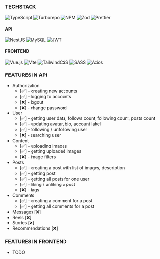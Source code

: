 ### TECHSTACK

![TypeScript](https://img.shields.io/badge/typescript-%23007ACC.svg?style=for-the-badge&logo=typescript&logoColor=white)
![Turborepo](https://img.shields.io/badge/Turborepo-%230F0813.svg?style=for-the-badge&logo=Turborepo&logoColor=white)
![NPM](https://img.shields.io/badge/NPM-%23CB3837.svg?style=for-the-badge&logo=npm&logoColor=white)
![Zod](https://img.shields.io/badge/zod-%233068b7.svg?style=for-the-badge&logo=zod&logoColor=white)
![Prettier](https://img.shields.io/badge/prettier-192a32?style=for-the-badge&logo=prettier&logoColor=dc524a)

#### API

![NestJS](https://img.shields.io/badge/nestjs-%23E0234E.svg?style=for-the-badge&logo=nestjs&logoColor=white)
![MySQL](https://img.shields.io/badge/mysql-4479A1.svg?style=for-the-badge&logo=mysql&logoColor=white)
![JWT](https://img.shields.io/badge/JWT-black?style=for-the-badge&logo=JSON%20web%20tokens)

#### FRONTEND

![Vue.js](https://img.shields.io/badge/vuejs-%2335495e.svg?style=for-the-badge&logo=vuedotjs&logoColor=%234FC08D)
![Vite](https://img.shields.io/badge/vite-%23646CFF.svg?style=for-the-badge&logo=vite&logoColor=white)
![TailwindCSS](https://img.shields.io/badge/tailwindcss-%2338B2AC.svg?style=for-the-badge&logo=tailwind-css&logoColor=white)
![SASS](https://img.shields.io/badge/SASS-hotpink.svg?style=for-the-badge&logo=SASS&logoColor=white)
![Axios](https://img.shields.io/badge/AXIOS-blueviolet.svg?style=for-the-badge&logo=data%3Aimage%2Fpng%3Bbase64%2CiVBORw0KGgoAAAANSUhEUgAAAC4AAAApCAMAAAB9Yuu9AAAAe1BMVEVnHd9oH99qIt9yLeF0MOF%2BP%2BSDRuWMVOeTX%2BiUYOiYZemeb%2BqfceunfOyyje%2B6mPDFqfPJrvTMs%2FTPuPXRu%2FbYxffZxvfZx%2Ffayfjf0Pni1Pnl2Prs4vvs4%2Fvu5fzu5vzv6Pzy6%2F318P349P769%2F76%2BP77%2BP79%2FP%2F%2F%2F%2F9VmOneAAAAg0lEQVR42u3UNQIDMRBDUS06zMycuf8FA61ZTXB%2F%2FQyVIFQVd%2FKhODr3bXzh0MuiznymBoIfGX5pjgi%2BLUHwWQaCdxPE81MDIPh6MpkM4vmzzTt5xTOlVOsYzR%2BpgxC8fSU%2Bk%2FaYv%2BdzIXhnJwQnVmwLjF38YLk96YmLr8RoP6UnteJ32j4RLwzsP6sAAAAASUVORK5CYII%3D)

### FEATURES IN API

-   Authorization
    -   [✅] - creating new accounts
    -   [✅] - logging to accounts
    -   [❌] - logout
    -   [❌] - change password
-   User
    -   [✅] - getting user data, follows count, following count, posts count
    -   [✅] - updating avatar, bio, account label
    -   [✅] - following / unfollowing user
    -   [❌] - searching user
-   Content
    -   [✅] - uploading images
    -   [✅] - getting uploaded images
    -   [❌] - image filters
-   Posts
    -   [✅] - creating a post with list of images, description
    -   [✅] - getting post
    -   [✅] - getting all posts for one user
    -   [✅] - liking / unliking a post
    -   [❌] - tags
-   Comments
    -   [✅] - creating a comment for a post
    -   [✅] - getting all comments for a post
-   Messages [❌]
-   Reels [❌]
-   Stories [❌]
-   Recommendations [❌]

### FEATURES IN FRONTEND

-   TODO
